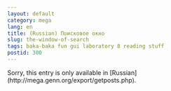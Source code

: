```yaml
---
layout: default
category: mega
lang: en
title: (Russian) Поисковое окно
slug: the-window-of-search
tags: baka-baka fun gui laboratory 8 reading stuff 
postid: 300
---
```

<p>Sorry, this entry is only available in [Russian](http://mega.genn.org/export/getposts.php).</p>